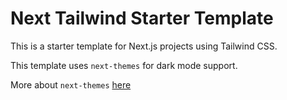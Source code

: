 # Next Tailwind Starter Template

This is a starter template for Next.js projects using Tailwind CSS.

This template uses `next-themes` for dark mode support.

More about `next-themes` [here](https://www.npmjs.com/package/next-themes)
